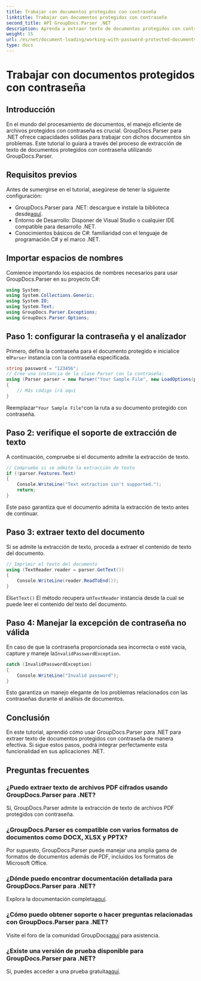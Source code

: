 ```yaml
---
title: Trabajar con documentos protegidos con contraseña
linktitle: Trabajar con documentos protegidos con contraseña
second_title: API GroupDocs.Parser .NET
description: Aprenda a extraer texto de documentos protegidos con contraseña utilizando GroupDocs.Parser para .NET. Mejore sus capacidades de procesamiento de documentos.
weight: 15
url: /es/net/document-loading/working-with-password-protected-documents/
type: docs
---
```

# Trabajar con documentos protegidos con contraseña

## Introducción
En el mundo del procesamiento de documentos, el manejo eficiente de archivos protegidos con contraseña es crucial. GroupDocs.Parser para .NET ofrece capacidades sólidas para trabajar con dichos documentos sin problemas. Este tutorial lo guiará a través del proceso de extracción de texto de documentos protegidos con contraseña utilizando GroupDocs.Parser.
## Requisitos previos
Antes de sumergirse en el tutorial, asegúrese de tener la siguiente configuración:
-  GroupDocs.Parser para .NET: descargue e instale la biblioteca desde[aquí](https://releases.groupdocs.com/parser/net/).
- Entorno de Desarrollo: Disponer de Visual Studio o cualquier IDE compatible para desarrollo .NET.
- Conocimientos básicos de C#: familiaridad con el lenguaje de programación C# y el marco .NET.

## Importar espacios de nombres
Comience importando los espacios de nombres necesarios para usar GroupDocs.Parser en su proyecto C#:
```csharp
using System;
using System.Collections.Generic;
using System.IO;
using System.Text;
using GroupDocs.Parser.Exceptions;
using GroupDocs.Parser.Options;
```

## Paso 1: configurar la contraseña y el analizador
 Primero, defina la contraseña para el documento protegido e inicialice el`Parser` instancia con la contraseña especificada.
```csharp
string password = "123456";
// Cree una instancia de la clase Parser con la contraseña:
using (Parser parser = new Parser("Your Sample File", new LoadOptions(password)))
{
    // Más código irá aquí
}
```
 Reemplazar`"Your Sample File"`con la ruta a su documento protegido con contraseña.
## Paso 2: verifique el soporte de extracción de texto
A continuación, compruebe si el documento admite la extracción de texto.
```csharp
// Compruebe si se admite la extracción de texto
if (!parser.Features.Text)
{
    Console.WriteLine("Text extraction isn't supported.");
    return;
}
```
Este paso garantiza que el documento admita la extracción de texto antes de continuar.
## Paso 3: extraer texto del documento
Si se admite la extracción de texto, proceda a extraer el contenido de texto del documento.
```csharp
// Imprimir el texto del documento
using (TextReader reader = parser.GetText())
{
    Console.WriteLine(reader.ReadToEnd());
}
```
 El`GetText()` El método recupera un`TextReader` instancia desde la cual se puede leer el contenido del texto del documento.
## Paso 4: Manejar la excepción de contraseña no válida
 En caso de que la contraseña proporcionada sea incorrecta o esté vacía, capture y maneje la`InvalidPasswordException`.
```csharp
catch (InvalidPasswordException)
{
    Console.WriteLine("Invalid password");
}
```
Esto garantiza un manejo elegante de los problemas relacionados con las contraseñas durante el análisis de documentos.

## Conclusión
En este tutorial, aprendió cómo usar GroupDocs.Parser para .NET para extraer texto de documentos protegidos con contraseña de manera efectiva. Si sigue estos pasos, podrá integrar perfectamente esta funcionalidad en sus aplicaciones .NET.

## Preguntas frecuentes
### ¿Puedo extraer texto de archivos PDF cifrados usando GroupDocs.Parser para .NET?
Sí, GroupDocs.Parser admite la extracción de texto de archivos PDF protegidos con contraseña.
### ¿GroupDocs.Parser es compatible con varios formatos de documentos como DOCX, XLSX y PPTX?
Por supuesto, GroupDocs.Parser puede manejar una amplia gama de formatos de documentos además de PDF, incluidos los formatos de Microsoft Office.
### ¿Dónde puedo encontrar documentación detallada para GroupDocs.Parser para .NET?
 Explora la documentación completa[aquí](https://tutorials.groupdocs.com/parser/net/).
### ¿Cómo puedo obtener soporte o hacer preguntas relacionadas con GroupDocs.Parser para .NET?
 Visite el foro de la comunidad GroupDocs[aquí](https://forum.groupdocs.com/c/parser/17) para asistencia.
### ¿Existe una versión de prueba disponible para GroupDocs.Parser para .NET?
 Sí, puedes acceder a una prueba gratuita[aquí](https://releases.groupdocs.com/).